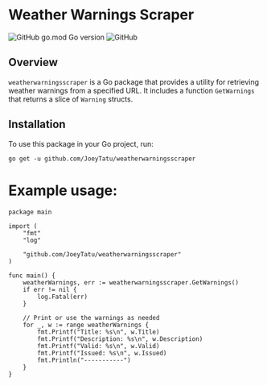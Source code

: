 # Weather Warnings Scraper

![GitHub go.mod Go version](https://img.shields.io/github/go-mod/go-version/JoeyTatu/weatherwarningsscraper)
![GitHub](https://img.shields.io/github/license/JoeyTatu/weatherwarningsscraper)

## Overview

`weatherwarningsscraper` is a Go package that provides a utility for retrieving weather warnings from a specified URL. It includes a function `GetWarnings` that returns a slice of `Warning` structs.

## Installation

To use this package in your Go project, run:

```go get -u github.com/JoeyTatu/weatherwarningsscraper```

# Example usage:
```
package main

import (
	"fmt"
	"log"

	"github.com/JoeyTatu/weatherwarningsscraper"
)

func main() {
	weatherWarnings, err := weatherwarningsscraper.GetWarnings()
	if err != nil {
		log.Fatal(err)
	}

	// Print or use the warnings as needed
	for _, w := range weatherWarnings {
		fmt.Printf("Title: %s\n", w.Title)
		fmt.Printf("Description: %s\n", w.Description)
		fmt.Printf("Valid: %s\n", w.Valid)
		fmt.Printf("Issued: %s\n", w.Issued)
		fmt.Println("-----------")
	}
}
```

